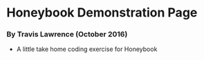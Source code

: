 # Honeybook Demonstration Page
### By Travis Lawrence (October 2016)

- A little take home coding exercise for Honeybook

